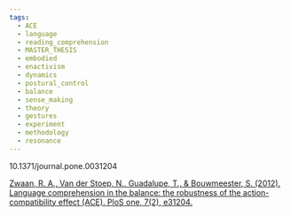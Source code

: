 ```yaml
---
tags:
  - ACE
  - language
  - reading_comprehension
  - MASTER_THESIS
  - embodied
  - enactivism
  - dynamics
  - postural_control
  - balance
  - sense_making
  - theory
  - gestures
  - experiment
  - methodology
  - resonance
---
```

10.1371/journal.pone.0031204

[Zwaan, R. A., Van der Stoep, N., Guadalupe, T., & Bouwmeester, S. (2012). Language comprehension in the balance: the robustness of the action-compatibility effect (ACE). PloS one, 7(2), e31204.](https://journals.plos.org/plosone/article/file?id=10.1371/journal.pone.0031204&type=printable)